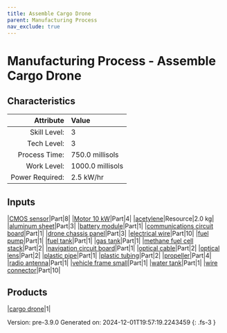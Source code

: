 ```yaml
---
title: Assemble Cargo Drone
parent: Manufacturing Process
nav_exclude: true
---
```

# Manufacturing Process - Assemble Cargo Drone


## Characteristics

| Attribute      | Value |
|--------:|:------|
|Skill Level:|3|
|Tech Level:|3|
|Process Time:|750.0 millisols|
|Work Level:|1000.0 millisols|
|Power Required:|2.5 kW/hr|

## Inputs

|[CMOS sensor](../part/cmos-sensor.html)|Part|8|
|[Motor 10 kW](../part/motor-10-kw.html)|Part|4|
|[acetylene](../resource/acetylene.html)|Resource|2.0 kg|
|[aluminum sheet](../part/aluminum-sheet.html)|Part|3|
|[battery module](../part/battery-module.html)|Part|1|
|[communications circuit board](../part/communications-circuit-board.html)|Part|1|
|[drone chassis panel](../part/drone-chassis-panel.html)|Part|3|
|[electrical wire](../part/electrical-wire.html)|Part|10|
|[fuel pump](../part/fuel-pump.html)|Part|1|
|[fuel tank](../part/fuel-tank.html)|Part|1|
|[gas tank](../part/gas-tank.html)|Part|1|
|[methane fuel cell stack](../part/methane-fuel-cell-stack.html)|Part|2|
|[navigation circuit board](../part/navigation-circuit-board.html)|Part|1|
|[optical cable](../part/optical-cable.html)|Part|2|
|[optical lens](../part/optical-lens.html)|Part|2|
|[plastic pipe](../part/plastic-pipe.html)|Part|1|
|[plastic tubing](../part/plastic-tubing.html)|Part|2|
|[propeller](../part/propeller.html)|Part|4|
|[radio antenna](../part/radio-antenna.html)|Part|1|
|[vehicle frame small](../part/vehicle-frame-small.html)|Part|1|
|[water tank](../part/water-tank.html)|Part|1|
|[wire connector](../part/wire-connector.html)|Part|10|

## Products

|[cargo drone](../vehicle/cargo-drone.html)|1|


Version: pre-3.9.0 Generated on: 2024-12-01T19:57:19.2243459
{: .fs-3 }

